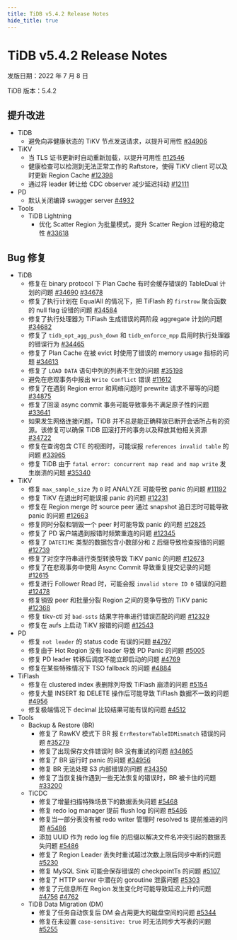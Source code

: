 ```yaml
---
title: TiDB v5.4.2 Release Notes
hide_title: true
---
```


# TiDB v5.4.2 Release Notes

发版日期：2022 年 7 月 8 日

TiDB 版本：5.4.2

## 提升改进

- TiDB
  - 避免向非健康状态的 TiKV 节点发送请求，以提升可用性 [#34906](https://github.com/pingcap/tidb/issues/34906)
- TiKV
  - 当 TLS 证书更新时自动重新加载，以提升可用性 [#12546](https://github.com/tikv/tikv/issues/12546)
  - 健康检查可以检测到无法正常工作的 Raftstore，使得 TiKV client 可以及时更新 Region Cache [#12398](https://github.com/tikv/tikv/issues/12398)
  - 通过将 leader 转让给 CDC observer 减少延迟抖动 [#12111](https://github.com/tikv/tikv/issues/12111)
- PD
  - 默认关闭编译 swagger server [#4932](https://github.com/tikv/pd/issues/4932)
- Tools
  - TiDB Lightning
    - 优化 Scatter Region 为批量模式，提升 Scatter Region 过程的稳定性 [#33618](https://github.com/pingcap/tidb/issues/33618)

## Bug 修复

- TiDB
  - 修复在 binary protocol 下 Plan Cache 有时会缓存错误的 TableDual 计划的问题 [#34690](https://github.com/pingcap/tidb/issues/34690) [#34678](https://github.com/pingcap/tidb/issues/34678)
  - 修复了执行计划在 EqualAll 的情况下，把 TiFlash 的 `firstrow` 聚合函数的 null flag 设错的问题 [#34584](https://github.com/pingcap/tidb/issues/34584)
  - 修复了执行处理器为 TiFlash 生成错误的两阶段 aggregate 计划的问题 [#34682](https://github.com/pingcap/tidb/issues/34682)
  - 修复了 `tidb_opt_agg_push_down` 和 `tidb_enforce_mpp` 启用时执行处理器的错误行为 [#34465](https://github.com/pingcap/tidb/issues/34465)
  - 修复了 Plan Cache 在被 evict 时使用了错误的 memory usage 指标的问题 [#34613](https://github.com/pingcap/tidb/issues/34613)
  - 修复了 `LOAD DATA` 语句中列的列表不生效的问题 [#35198](https://github.com/pingcap/tidb/issues/35198)
  - 避免在悲观事务中报出 `Write Conflict` 错误 [#11612](https://github.com/tikv/tikv/issues/11612)
  - 修复了在遇到 Region error 和网络问题时 prewrite 请求不幂等的问题 [#34875](https://github.com/pingcap/tidb/issues/34875)
  - 修复了回滚 async commit 事务可能导致事务不满足原子性的问题 [#33641](https://github.com/pingcap/tidb/issues/33641)
  - 如果发生网络连接问题，TiDB 并不总是能正确释放已断开会话所占有的资源。该修复可以确保 TiDB 回滚打开的事务以及释放其他相关资源 [#34722](https://github.com/pingcap/tidb/issues/34722)
  - 修复在查询包含 CTE 的视图时，可能误报 `references invalid table` 的问题 [#33965](https://github.com/pingcap/tidb/issues/33965)
  - 修复 TiDB 由于 `fatal error: concurrent map read and map write` 发生崩溃的问题 [#35340](https://github.com/pingcap/tidb/issues/35340)
- TiKV
  - 修复 `max_sample_size` 为 `0` 时 ANALYZE 可能导致 panic 的问题 [#11192](https://github.com/tikv/tikv/issues/11192)
  - 修复 TiKV 在退出时可能误报 panic 的问题 [#12231](https://github.com/tikv/tikv/issues/12231)
  - 修复在 Region merge 时 source peer 通过 snapshot 追日志时可能导致 panic 的问题 [#12663](https://github.com/tikv/tikv/issues/12663)
  - 修复同时分裂和销毁一个 peer 时可能导致 panic 的问题 [#12825](https://github.com/tikv/tikv/issues/12825)
  - 修复了 PD 客户端遇到报错时频繁重连的问题 [#12345](https://github.com/tikv/tikv/issues/12345)
  - 修复了 `DATETIME` 类型的数据包含小数部分和 `Z` 后缀导致检查报错的问题 [#12739](https://github.com/tikv/tikv/issues/12739)
  - 修复了对空字符串进行类型转换导致 TiKV panic 的问题 [#12673](https://github.com/tikv/tikv/issues/12673)
  - 修复了在悲观事务中使用 Async Commit 导致重复提交记录的问题 [#12615](https://github.com/tikv/tikv/issues/12615)
  - 修复进行 Follower Read 时，可能会报 `invalid store ID 0` 错误的问题 [#12478](https://github.com/tikv/tikv/issues/12478)
  - 修复销毁 peer 和批量分裂 Region 之间的竞争导致的 TiKV panic [#12368](https://github.com/tikv/tikv/issues/12368)
  - 修复 tikv-ctl 对 `bad-ssts` 结果字符串进行错误匹配的问题 [#12329](https://github.com/tikv/tikv/issues/12329)
  - 修复在 aufs 上启动 TiKV 报错的问题 [#12543](https://github.com/tikv/tikv/issues/12543)
- PD
  - 修复 `not leader` 的 status code 有误的问题 [#4797](https://github.com/tikv/pd/issues/4797)
  - 修复由于 Hot Region 没有 leader 导致 PD Panic 的问题 [#5005](https://github.com/tikv/pd/issues/5005)
  - 修复 PD leader 转移后调度不能立即启动的问题 [#4769](https://github.com/tikv/pd/issues/4769)
  - 修复在某些特殊情况下 TSO fallback 的问题 [#4884](https://github.com/tikv/pd/issues/4884)
- TiFlash
  - 修复在 clustered index 表删除列导致 TiFlash 崩溃的问题 [#5154](https://github.com/pingcap/tiflash/issues/5154)
  - 修复大量 INSERT 和 DELETE 操作后可能导致 TiFlash 数据不一致的问题 [#4956](https://github.com/pingcap/tiflash/issues/4956)
  - 修复极端情况下 decimal 比较结果可能有误的问题 [#4512](https://github.com/pingcap/tiflash/issues/4512)
- Tools
  - Backup & Restore (BR)
    - 修复了 RawKV 模式下 BR 报 `ErrRestoreTableIDMismatch` 错误的问题 [#35279](https://github.com/pingcap/tidb/issues/35279)
    - 修复了出现保存文件错误时 BR 没有重试的问题 [#34865](https://github.com/pingcap/tidb/issues/34865)
    - 修复了 BR 运行时 panic 的问题 [#34956](https://github.com/pingcap/tidb/issues/34956)
    - 修复 BR 无法处理 S3 内部错误的问题 [#34350](https://github.com/pingcap/tidb/issues/34350)
    - 修复了当恢复操作遇到一些无法恢复的错误时，BR 被卡住的问题 [#33200](https://github.com/pingcap/tidb/issues/33200)
  - TiCDC
    - 修复了增量扫描特殊场景下的数据丢失问题 [#5468](https://github.com/pingcap/tiflow/issues/5468)
    - 修复 redo log manager 提前 flush log 的问题 [#5486](https://github.com/pingcap/tiflow/issues/5486)
    - 修复当一部分表没有被 redo writer 管理时 resolved ts 提前推进的问题 [#5486](https://github.com/pingcap/tiflow/issues/5486)
    - 添加 UUID 作为 redo log file 的后缀以解决文件名冲突引起的数据丢失问题 [#5486](https://github.com/pingcap/tiflow/issues/5486)
    - 修复了 Region Leader 丢失时重试超过次数上限后同步中断的问题 [#5230](https://github.com/pingcap/tiflow/issues/5230)
    - 修复 MySQL Sink 可能会保存错误的 checkpointTs 的问题 [#5107](https://github.com/pingcap/tiflow/issues/5107)
    - 修复了 HTTP server 中潜在的 goroutine 泄露问题 [#5303](https://github.com/pingcap/tiflow/issues/5303)
    - 修复了元信息所在 Region 发生变化时可能导致延迟上升的问题 [#4756](https://github.com/pingcap/tiflow/issues/4756) [#4762](https://github.com/pingcap/tiflow/issues/4762)
  - TiDB Data Migration (DM)
    - 修复了任务自动恢复后 DM 会占用更大的磁盘空间的问题 [#5344](https://github.com/pingcap/tiflow/issues/5344)
    - 修复在未设置 `case-sensitive: true` 时无法同步大写表的问题 [#5255](https://github.com/pingcap/tiflow/issues/5255)